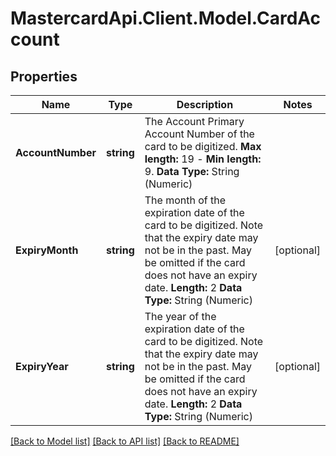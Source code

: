 # MastercardApi.Client.Model.CardAccount

## Properties

Name | Type | Description | Notes
------------ | ------------- | ------------- | -------------
**AccountNumber** | **string** | The Account Primary Account Number of the card to be digitized. __Max length:__ 19 -  __Min length:__ 9. __Data Type:__ String (Numeric)  | 
**ExpiryMonth** | **string** | The month of the expiration date of the card to be digitized. Note that the expiry date may not be in the past. May be omitted if the card does not have an expiry date. __Length:__ 2 __Data Type:__ String (Numeric)  | [optional] 
**ExpiryYear** | **string** | The year of the expiration date of the card to be digitized. Note that the expiry date may not be in the past. May be omitted if the card does not have an expiry date. __Length:__ 2 __Data Type:__ String (Numeric)  | [optional] 

[[Back to Model list]](../README.md#documentation-for-models) [[Back to API list]](../README.md#documentation-for-api-endpoints) [[Back to README]](../README.md)

